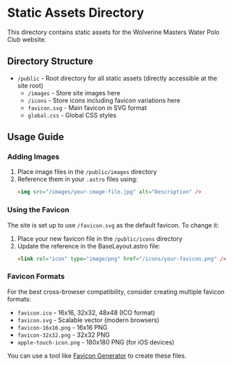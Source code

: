 # Static Assets Directory

This directory contains static assets for the Wolverine Masters Water Polo Club website.

## Directory Structure

- `/public` - Root directory for all static assets (directly accessible at the site root)
  - `/images` - Store site images here
  - `/icons` - Store icons including favicon variations here
  - `favicon.svg` - Main favicon in SVG format
  - `global.css` - Global CSS styles

## Usage Guide

### Adding Images

1. Place image files in the `/public/images` directory
2. Reference them in your `.astro` files using: 
   ```html
   <img src="/images/your-image-file.jpg" alt="Description" />
   ```

### Using the Favicon

The site is set up to use `/favicon.svg` as the default favicon. To change it:

1. Place your new favicon file in the `/public/icons` directory
2. Update the reference in the BaseLayout.astro file:
   ```html
   <link rel="icon" type="image/png" href="/icons/your-favicon.png" />
   ```

### Favicon Formats

For the best cross-browser compatibility, consider creating multiple favicon formats:

- `favicon.ico` - 16x16, 32x32, 48x48 (ICO format)
- `favicon.svg` - Scalable vector (modern browsers)
- `favicon-16x16.png` - 16x16 PNG
- `favicon-32x32.png` - 32x32 PNG
- `apple-touch-icon.png` - 180x180 PNG (for iOS devices)

You can use a tool like [Favicon Generator](https://realfavicongenerator.net/) to create these files. 
